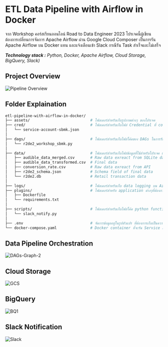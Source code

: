 # ETL Data Pipeline with Airflow in Docker
จาก Workshop คอร์สเรียนออนไลน์ Road to Data Engineer 2023 โปรเจคนี้ผู้เขียนต้องการเปลี่ยนการจัดการ Apache Airflow ผ่าน Google Cloud Composer เป็นการรัน Apache Airflow บน Docker แทน และแจ้งเตือนเข้า Slack กรณีรัน Task สำเร็จและไม่เสร็จ

_**Technology stack :** Python, Docker, Apache Airflow, Cloud Storage, BigQuery, Slack)_

## Project Overview
![Pipeline Overview](https://github.com/user-attachments/assets/ef352ab0-9fc7-49ea-aeee-61f6556d2e2e)

## Folder Explaination
```bash
etl-pipeline-with-airflow-in-docker/
├── assets/                           # โฟลเดอร์สำหรับเก็บรูปภาพต่างๆ ของโปรเจค
├── cred/                             # โฟลเดอร์สำหรับเก็บไฟล์ Credential ที่ connection กับ GCP
│   └── service-account-sbmk.json
│
├── dags/                             # โฟลเดอร์สำหรับเก็บไฟล์โค้ดของ DAGs ในการรัน Data pipeline บน Airflow
│   └── r2de2_workshop_sbmk.py
│
├── data/                             # โฟลเดอร์สำหรับเก็บไฟล์ข้อมูลที่ใช้สำหรับโปรเจค และผลลัพธ์จากการทำโปรเจค
│   ├── audible_data_merged.csv       # Raw data exreact from SQLite database (r2de2.db)
│   ├── audible_data_transformed.csv  # Final data
│   ├── conversion_rate.csv           # Raw data exreact from API
│   ├── r2de2_schema.json             # Schema field of final data
│   └── r2de2.db                      # Retail transaction data
│
├── logs/                             # โฟลเดอร์สำหรับเก็บ data logging บน Airflow
├── plugins/                          # โฟลเดอร์สำหรับ application ต่างๆที่ต้องการรันบน Airflow ผ่าน Dockerfile
│   ├── Dockerfile
│   └── requirements.txt
│
├── scripts/                          # โฟลเดอร์สำหรับเก็บไฟล์โค้ด python function เพิ่มเติมที่จะรันผ่าน Dags
│   └── slack_notify.py
│
├── .env                              # จัดการข้อมูลอยู่ในรูปตัวแปร ที่ต้องการเก็บเป็นความลับ
└── docker-compose.yaml               # Docker container ที่จะรัน Service แบบทีละหลายบน Airflow
```

## Data Pipeline Orchestration
![DAGs-Graph-2](https://github.com/user-attachments/assets/56e0a0b4-eb02-4e3e-b341-5ffeec9ecb7a)

## Cloud Storage
![GCS](https://github.com/user-attachments/assets/e1aef720-0b27-4340-91a4-acfc111ada5b)

## BigQuery
![BQ1](https://github.com/user-attachments/assets/4964c78f-fae6-43bc-a39e-5ec372ea2c05)

## Slack Notification
![Slack](https://github.com/user-attachments/assets/7f2684f7-a137-4551-9ece-a0d7b98974fb)

